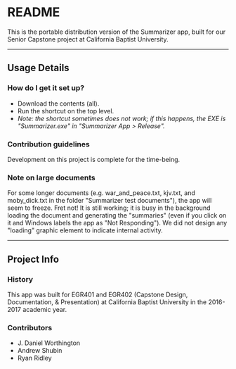 # README #

This is the portable distribution version of the Summarizer
app, built for our Senior Capstone project at California
Baptist University.

---

## Usage Details ##

### How do I get it set up? ###

* Download the contents (all).
* Run the shortcut on the top level.
* _Note: the shortcut sometimes does
  not work; if this happens, the EXE
  is "Summarizer.exe" in "Summarizer
  App > Release"._

### Contribution guidelines ###

Development on this project is complete
for the time-being.

### Note on large documents ###

For some longer documents (e.g. war_and_peace.txt,
kjv.txt, and moby_dick.txt in the folder "Summarizer
test documents"), the app will seem to freeze. Fret not!
It is still working; it is busy in the background
loading the document and generating the "summaries"
(even if you click on it and Windows labels the app
as "Not Responding"). We did not design any "loading"
graphic element to indicate internal activity.

---

## Project Info ##

### History ###

This app was built for EGR401 and EGR402 (Capstone Design, Documentation,
& Presentation) at California Baptist University in the 2016-2017
academic year.

### Contributors ###

- J. Daniel Worthington
- Andrew Shubin
- Ryan Ridley